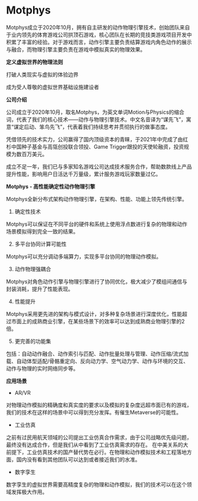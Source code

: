 # Motphys


Motphys成立于2020年10月，拥有自主研发的动作物理引擎技术，创始团队来自于业内领先的体育游戏公司拱顶石游戏，核心团队在长期的竞技类游戏项目开发中积累了丰富的经验。对于游戏而言，动作引擎主要负责结算游戏内角色动作的展示与融合，而物理引擎主要负责在游戏中模拟真实的物理效果。

**定义虚拟世界的物理法则**

打破人类现实与虚拟的体验边界

成为受人尊敬的虚拟世界基础设施建设者

**公司介绍**

公司成立于2020年10月，取名Motphys，为英文单词Motion与Physics的缩合词，代表了我们的核心技术——动作与物理引擎技术。中文名音译为“谋先飞”，寓意“谋定后动、笨鸟先飞”，代表着我们持续思考并贯彻执行的做事态度。

凭借领先的技术实力，公司赢得了国内顶级资本的青睐，于2021年中完成了由红杉中国种子基金与高瓴创投联合领投、Game Trigger跟投的天使轮融资，投资规模为数百万美元。

成立不足一年，我们已与多家知名游戏公司达成技术服务合作，帮助数款线上产品提升性能，影响用户日活达千万量级，累计服务游戏玩家数量过亿。

**Motphys - 高性能确定性动作物理引擎**

Motphys全新分布式架构动作物理引擎，在架构、性能、功能上领先传统引擎。

1. 确定性技术

Motphys可以保证在不同平台的硬件和系统上使用浮点数进行复杂的物理和动作场景模拟得到完全一致的结果。

2. 多平台协同计算可能性

Motphys可以充分调动多端算力，实现多平台协同的物理动作模拟。

3. 动作物理强耦合

Motphys对角色动作引擎与物理引擎进行了协同优化，极大减少了模组间通信与封装消耗，提升了性能表现。

4. 性能提升

Motphys采用更先进的架构与模式设计，对多种复杂场景进行深度优化，性能超过市面上的成熟商业引擎，在某些场景下的效率可以达到成熟商业物理引擎的2倍。

5. 更完善的功能集

包括：自动动作融合、动作索引与匹配、动作批量处理与管理、动作压缩/流式加载、自动体型适配/骨骼重定向、反向动力学、空气动力学、动作与环境的交互、动作与物理的实时网络同步等。

**应用场景**

- AR/VR

对物理动作模拟的精确度和真实度的要求以及模拟的复杂度远超市面已有的游戏，我们的技术在这样的场景中可以得到充分发挥。有催生Metaverse的可能性。

- 工业仿真

之前有过民用航天领域的公司提出工业仿真合作需求，由于公司战略优先级问题，最终没有达成合作，但是我们从中看到了工业仿真需求的存在。 在中美关系的大前提下，工业仿真技术的国产替代势在必行。在物理和动作模拟技术和工程落地方面，国内没有看到其他团队可以达到或者接近我们的水准。

- 数字孪生

数字孪生的虚拟世界需要高精度复杂的物理和动作模拟，我们的技术可以在这个领域发挥极大作用。
